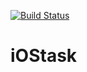 [![Build Status](https://app.bitrise.io/app/142a22a94ecd6849/status.svg?token=-4TaCij4NS_7KGgxM-9Q2A)](https://app.bitrise.io/app/142a22a94ecd6849)
# iOStask

